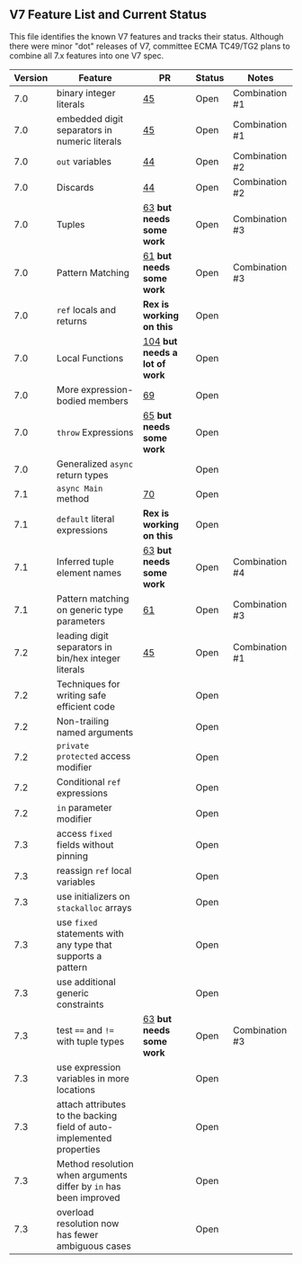 ## V7 Feature List and Current Status

This file identifies the known V7 features and tracks their status. Although there were minor "dot" releases of V7, committee ECMA TC49/TG2 plans to combine all 7.x features into one V7 spec.

Version | Feature | PR | Status | Notes
------- | ------- | -- | ------ | ------
7.0 | binary integer literals | [45](https://github.com/ECMA-TC49-TG2/csharpstandard/pull/45) | Open | Combination #1
7.0 | embedded digit separators in numeric literals | [45](https://github.com/ECMA-TC49-TG2/csharpstandard/pull/45) | Open |  Combination #1
7.0 | `out` variables | [44](https://github.com/ECMA-TC49-TG2/csharpstandard/pull/44) | Open |  Combination #2
7.0 | Discards | [44](https://github.com/ECMA-TC49-TG2/csharpstandard/pull/44) | Open |  Combination #2
7.0 | Tuples | [63](https://github.com/ECMA-TC49-TG2/csharpstandard/pull/63) **but needs some work** | Open |  Combination #3
7.0 | Pattern Matching | [61](https://github.com/ECMA-TC49-TG2/csharpstandard/pull/61) **but needs some work** | Open |  Combination #3
7.0 | `ref` locals and returns | **Rex is working on this** | Open |  
7.0 | Local Functions | [104](https://github.com/ECMA-TC49-TG2/csharpstandard/pull/104) **but needs a lot of work** | Open | 
7.0 | More expression-bodied members | [69](https://github.com/ECMA-TC49-TG2/csharpstandard/pull/69) | Open |  
7.0 | `throw` Expressions | [65](https://github.com/ECMA-TC49-TG2/csharpstandard/pull/65) **but needs some work** | Open |  
7.0 | Generalized `async` return types | | Open | 
7.1 | `async Main` method | [70](https://github.com/ECMA-TC49-TG2/csharpstandard/pull/70) | Open |  
7.1 | `default` literal expressions | **Rex is working on this** | Open |  
7.1 | Inferred tuple element names | [63](https://github.com/ECMA-TC49-TG2/csharpstandard/pull/63) **but needs some work** | Open |  Combination #4
7.1 | Pattern matching on generic type parameters | [61](https://github.com/ECMA-TC49-TG2/csharpstandard/pull/61) | Open |  Combination #3
7.2 | leading digit separators in bin/hex integer literals | [45](https://github.com/ECMA-TC49-TG2/csharpstandard/pull/45) | Open |  Combination #1
7.2 | Techniques for writing safe efficient code |  | Open | 
7.2 | Non-trailing named arguments | | Open | | 
7.2 | `private protected` access modifier | | Open |  
7.2 | Conditional `ref` expressions | | Open |  
7.2 | `in` parameter modifier | | Open | 
7.3 | access `fixed` fields without pinning | | Open |  
7.3 | reassign `ref` local variables | | Open |  
7.3 | use initializers on `stackalloc` arrays | | Open |  
7.3 | use `fixed` statements with any type that supports a pattern | | Open |  
7.3 | use additional generic constraints | | Open |  
7.3 | test `==` and `!=` with tuple types | [63](https://github.com/ECMA-TC49-TG2/csharpstandard/pull/63) **but needs some work** | Open |  Combination #3
7.3 | use expression variables in more locations | | Open |  
7.3 | attach attributes to the backing field of auto-implemented properties | | Open |  
7.3 | Method resolution when arguments differ by `in` has been improved | | Open |  
7.3 | overload resolution now has fewer ambiguous cases | | Open |  
